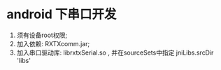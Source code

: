 

# android 下串口开发


1. 须有设备root权限;
2. 加入依赖: RXTXcomm.jar;
3. 加入串口驱动库: librxtxSerial.so , 并在sourceSets中指定 jniLibs.srcDir 'libs'